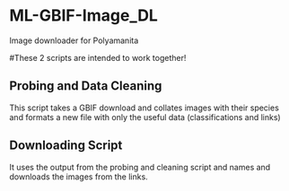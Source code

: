 # ML-GBIF-Image_DL
Image downloader for Polyamanita

#These 2 scripts are intended to work together!

## Probing and Data Cleaning
This script takes a GBIF download and collates images with their species and formats a new file with only the useful data (classifications and links)

## Downloading Script
It uses the output from the probing and cleaning script and names and downloads the images from the links.
